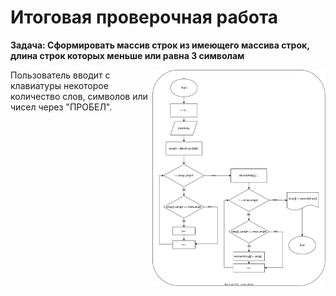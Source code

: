 # Итоговая проверочная работа

**Задача: Сформировать массив строк из имеющего массива строк, длина строк которых меньше или равна 3 символам**

<img src=".//IMG/block_diagram.svg " width="55%" align="right"> 






Пользователь вводит с клавиатуры некоторое количество слов, символов или чисел через "ПРОБЕЛ".

